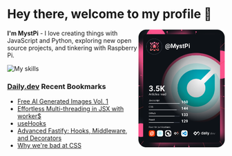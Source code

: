 # Hey there, welcome to my profile 👋

<a href="https://app.daily.dev/MystPi"><img src="https://github.com/MystPi/MystPi/blob/main/devcard.svg" width="200" alt="MystPi's Dev Card" align="right"/></a>

**I'm MystPi** - I love creating things with JavaScript and Python, exploring new open source projects, and tinkering with Raspberry Pi.

![My skills](https://skillicons.dev/icons?i=svelte,ts,js,html,css,raspberrypi,tailwind)

### [Daily.dev](https://daily.dev) Recent Bookmarks
<!-- daily.dev BOOKMARKS:START -->
- [Free AI Generated Images Vol. 1](https://app.daily.dev/posts/tlP5oSnmv?utm_source=rss&utm_medium=bookmarks&utm_campaign=Itr6mLfRdMms0HCyePtl9)
- [Effortless Multi-threading in JSX with worker$](https://app.daily.dev/posts/LZxsImG4I?utm_source=rss&utm_medium=bookmarks&utm_campaign=Itr6mLfRdMms0HCyePtl9)
- [useHooks](https://app.daily.dev/posts/Q0mtmsliA?utm_source=rss&utm_medium=bookmarks&utm_campaign=Itr6mLfRdMms0HCyePtl9)
- [Advanced Fastify: Hooks, Middleware, and Decorators](https://app.daily.dev/posts/efT2D54h5?utm_source=rss&utm_medium=bookmarks&utm_campaign=Itr6mLfRdMms0HCyePtl9)
- [Why we&#39;re bad at CSS](https://app.daily.dev/posts/xay7hNMQW?utm_source=rss&utm_medium=bookmarks&utm_campaign=Itr6mLfRdMms0HCyePtl9)
<!-- daily.dev BOOKMARKS:END -->
